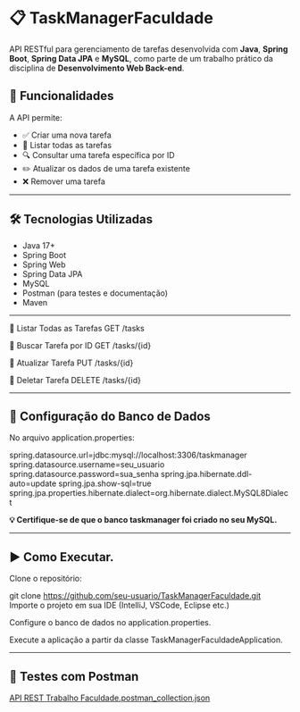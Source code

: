 # 📋 TaskManagerFaculdade

API RESTful para gerenciamento de tarefas desenvolvida com **Java**, **Spring Boot**, **Spring Data JPA** e **MySQL**, como parte de um trabalho prático da disciplina de **Desenvolvimento Web Back-end**.

## 🚀 Funcionalidades

A API permite:

- ✅ Criar uma nova tarefa
- 📄 Listar todas as tarefas
- 🔍 Consultar uma tarefa específica por ID
- ✏️ Atualizar os dados de uma tarefa existente
- ❌ Remover uma tarefa

---

## 🛠️ Tecnologias Utilizadas

- Java 17+
- Spring Boot
- Spring Web
- Spring Data JPA
- MySQL
- Postman (para testes e documentação)
- Maven

---

📌 Listar Todas as Tarefas
GET /tasks

📌 Buscar Tarefa por ID
GET /tasks/{id}

📌 Atualizar Tarefa
PUT /tasks/{id}

📌 Deletar Tarefa
DELETE /tasks/{id}

---

## 🧾 Configuração do Banco de Dados
No arquivo application.properties:

spring.datasource.url=jdbc:mysql://localhost:3306/taskmanager
spring.datasource.username=seu_usuario
spring.datasource.password=sua_senha
spring.jpa.hibernate.ddl-auto=update
spring.jpa.show-sql=true
spring.jpa.properties.hibernate.dialect=org.hibernate.dialect.MySQL8Dialect

**💡 Certifique-se de que o banco taskmanager foi criado no seu MySQL.**

---

## ▶️ Como Executar.

Clone o repositório:

git clone https://github.com/seu-usuario/TaskManagerFaculdade.git
Importe o projeto em sua IDE (IntelliJ, VSCode, Eclipse etc.)

Configure o banco de dados no application.properties.

Execute a aplicação a partir da classe TaskManagerFaculdadeApplication.

---

## 🧪 Testes com Postman

[API REST Trabalho Faculdade.postman_collection.json](https://github.com/user-attachments/files/20445197/API.REST.Trabalho.Faculdade.postman_collection.json)
